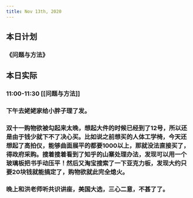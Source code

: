 ```yaml
---
title: Nov 13th, 2020
---
```


## 本日计划
### 《问题与方法》
###
## 本日实际
### 11:00-11:30 [[问题与方法]]
### 下午去姥姥家给小胖子理了发。
### 双十一购物欲被勾起来太晚，想起大件的时候已经到了12号，所以还是由于钱少就下不了决心买。比如说之前想买的人体工学椅，今天还想起了高拍仪，能够曲面展平的都要1000以上，那就没法直接买了，得政府采购。搜着搜着看到了知乎的山寨处理办法，发现可以用一个玻璃板把书手动压平！然后又淘宝搜索了一下亚克力板，发现大约只要20块钱就能搞定了，购物欲就此完全熄火。
### 晚上和洪老师听共识讲座，美国大选，三心二意，不甚了了。
###
##
